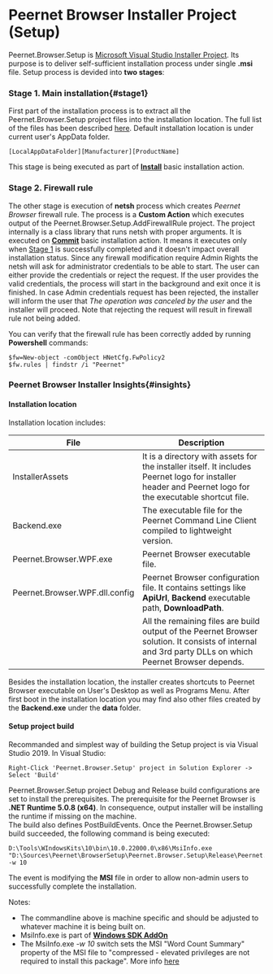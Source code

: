 # Peernet Browser Installer Project (Setup)

Peernet.Browser.Setup is [Microsoft Visual Studio Installer Project](https://marketplace.visualstudio.com/items?itemName=VisualStudioClient.MicrosoftVisualStudio2017InstallerProjects).
Its purpose is to deliver self-sufficient installation process under single __.msi__ file.
Setup process is devided into __two stages__:
### Stage 1. Main installation{#stage1}
First part of the installation process is to extract all the Peernet.Browser.Setup project files into the installation location.
The full list of the files has been described [here](#insights).
Default installation location is under current user's AppData folder.

```
[LocalAppDataFolder][Manufacturer][ProductName]
```

This stage is being executed as part of
__[Install](https://docs.microsoft.com/en-us/dotnet/api/system.configuration.install.installer.install?redirectedfrom=MSDN&view=netframework-4.8#System_Configuration_Install_Installer_Install_System_Collections_IDictionary_)__ 
basic installation action.

### Stage 2. Firewall rule
The other stage is execution of __netsh__ process which creates _Peernet Browser_ firewall rule. 
The process is a __Custom Action__ which executes output of the Peernet.Browser.Setup.AddFirewallRule project. The project internally is a class library 
that runs netsh with proper arguments.
It is executed on __[Commit](https://docs.microsoft.com/en-us/dotnet/api/system.configuration.install.installer.commit?view=netframework-4.8)__ 
basic installation action. It means it executes only when [Stage 1](#stage1) is successfully completed and it doesn't impact overall installation status.
Since any firewall modification require Admin Rights the netsh will ask for administrator credentials to be able to start. The user can either provide 
the credentials or reject the request. If the user provides the valid credentials, the process will start in the background and exit once it is finished.
In case Admin credentials request has been rejected, the installer will inform the user that _The operation was canceled by the user_ and the installer 
will proceed. Note that rejecting the request will result in firewall rule not being added.

You can verify that the firewall rule has been correctly added by running __Powershell__ commands:
```
$fw=New-object -comObject HNetCfg.FwPolicy2
$fw.rules | findstr /i "Peernet"
```



### Peernet Browser Installer Insights{#insights}

#### Installation location
Installation location includes:

| File                           | Description                                                                                                                                              |
|--------------------------------|----------------------------------------------------------------------------------------------------------------------------------------------------------|
| InstallerAssets                | It is a directory with assets for the installer itself. It includes Peernet logo for installer header and Peernet logo for the executable shortcut file. |
| Backend.exe                    | The executable file for the Peernet Command Line Client compiled to lightweight version.                                                                 |
| Peernet.Browser.WPF.exe        | Peernet Browser executable file.                                                                                                                         |
| Peernet.Browser.WPF.dll.config | Peernet Browser configuration file. It contains settings like __ApiUrl__, __Backend__ executable path, __DownloadPath__.                                 |
|                                | All the remaining files are build output of the Peernet Browser solution. It consists of internal and 3rd party DLLs on which Peernet Browser depends.   |

Besides the installation location, the installer creates shortcuts to Peernet Browser executable on User's Desktop as well as Programs Menu.
After first boot in the installation location you may find also other files created by the __Backend.exe__ under the __data__ folder.

#### Setup project build

Recommanded and simplest way of building the Setup project is via Visual Studio 2019.
In Visual Studio:

```
Right-Click 'Peernet.Browser.Setup' project in Solution Explorer ->  Select 'Build'
```

Peernet.Browser.Setup project Debug and Release build configurations are set to install the prerequisites. 
The prerequisite for the Peernet Browser is __.NET Runtime 5.0.8 (x64)__. In consequence, output installer will be installing the 
runtime if missing on the machine.  
The build also defines PostBuildEvents. Once the Peernet.Browser.Setup build succeeded, the following command is being executed:
```
D:\Tools\WIndowsKits\10\bin\10.0.22000.0\x86\MsiInfo.exe "D:\Sources\Peernet\BrowserSetup\Peernet.Browser.Setup\Release\Peernet.Browser.Setup.msi" -w 10
```
The event is modifying the __MSI__ file in order to allow non-admin users to successfully complete the installation.

Notes:
- The commandline above is machine specific and should be adjusted to whatever machine it is being built on.
- MsiInfo.exe is part of __[Windows SDK AddOn](https://developer.microsoft.com/en-us/windows/downloads/windows-sdk/)__
- The MsiInfo.exe _-w 10_ switch sets the MSI "Word Count Summary" property of the MSI file to "compressed - elevated privileges are not required to install this package". More info [here](https://docs.microsoft.com/en-au/windows/win32/msi/word-count-summary)
